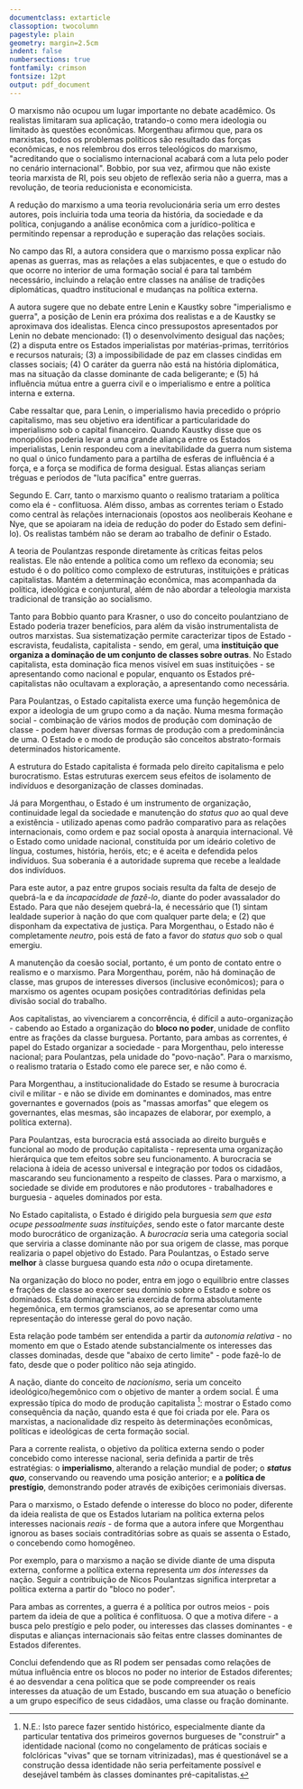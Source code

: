 ```yaml
---
documentclass: extarticle
classoption: twocolumn
pagestyle: plain
geometry: margin=2.5cm
indent: false
numbersections: true
fontfamily: crimson
fontsize: 12pt
output: pdf_document
---
```

O marxismo não ocupou um lugar importante no debate acadêmico. Os realistas limitaram sua aplicação, tratando-o como mera ideologia ou limitado às questões econômicas. Morgenthau afirmou que, para os marxistas, todos os problemas políticos são resultado das forças econômicas, e nos relembrou dos erros teleológicos do marxismo, "acreditando que o socialismo internacional acabará com a luta pelo poder no cenário internacional". Bobbio, por sua vez, afirmou que não existe teoria marxista de RI, pois seu objeto de reflexão seria não a guerra, mas a revolução, de teoria reducionista e economicista.

A redução do marxismo a uma teoria revolucionária seria um erro destes autores, pois incluiria toda uma teoria da história, da sociedade e da política, conjugando a análise econômica com a jurídico-política e permitindo repensar a reprodução e superação das relações sociais.

No campo das RI, a autora considera que o marxismo possa explicar não apenas as guerras, mas as relações a elas subjacentes, e que o estudo do que ocorre no interior de uma formação social é para tal também necessário, incluindo a relação entre classes na análise de tradições diplomáticas, quadtro institucional e mudanças na política externa.

A autora sugere que no debate entre Lenin e Kaustky sobre "imperialismo e guerra", a posição de Lenin era próxima dos realistas e a de Kaustky se aproximava dos idealistas. Elenca cinco pressupostos apresentados por Lenin no debate mencionado: (1) o desenvolvimento desigual das nações; (2) a disputa entre os Estados imperialistas por matérias-primas, territórios e recursos naturais; (3) a impossibilidade de paz em classes cindidas em classes sociais; (4) O caráter da guerra não está na história diplomática, mas na situação da classe dominante de cada beligerante; e (5) há influência mútua entre a guerra civil e o imperialismo e entre a política interna e externa.

Cabe ressaltar que, para Lenin, o imperialismo havia precedido o próprio capitalismo, mas seu objetivo era identificar a particularidade do imperialismo sob o capital financeiro. Quando Kaustky disse que os monopólios poderia levar a uma grande aliança entre os Estados imperialistas, Lenin respondeu com a inevitabilidade da guerra num sistema no qual o único fundamento para a partilha de esferas de influência é a força, e a força se modifica de forma desigual. Estas alianças seriam tréguas e períodos de "luta pacífica" entre guerras. 

Segundo E. Carr, tanto o marxismo quanto o realismo tratariam a política como ela é - conflituosa. Além disso, ambas as correntes teriam o Estado como central às relações internacionais (opostos aos neoliberais Keohane e Nye, que se apoiaram na ideia de redução do poder do Estado sem defini-lo). Os realistas também não se deram ao trabalho de definir o Estado.

A teoria de Poulantzas responde diretamente às críticas feitas pelos realistas. Ele não entende a política como um reflexo da economia; seu estudo é o do político como complexo de estruturas, instituições e práticas capitalistas. Mantém a determinação econômica, mas acompanhada da política, ideológica e conjuntural, além de não abordar a teleologia marxista tradicional de transição ao socialismo.

Tanto para Bobbio quanto para Krasner, o uso do conceito poulantziano de Estado poderia trazer benefícios, para além da visão instrumentalista de outros marxistas. Sua sistematização permite caracterizar tipos de Estado - escravista, feudalista, capitalista - sendo, em geral, uma **instituição que organiza a dominação de um conjunto de classes sobre outras**. No Estado capitalista, esta dominação fica menos visível em suas instituições - se apresentando como nacional e popular, enquanto os Estados pré-capitalistas não ocultavam a exploração, a apresentando como necessária.

Para Poulantzas, o Estado capitalista exerce uma função hegemônica de expor a ideologia de um grupo como a da nação. Numa mesma formação social - combinação de vários modos de produção com dominação de classe - podem haver diversas formas de produção com a predominância de uma. O Estado e o modo de produção são conceitos abstrato-formais determinados historicamente.

A estrutura do Estado capitalista é formada pelo direito capitalisma e pelo burocratismo. Estas estruturas exercem seus efeitos de isolamento de indivíduos e desorganização de classes dominadas.

Já para Morgenthau, o Estado é um instrumento de organização, continuidade legal da sociedade e manutenção do *status quo* ao qual deve a existência - utilizado apenas como padrão comparativo para as relações internacionais, como ordem e paz social oposta à anarquia internacional. Vê o Estado como unidade nacional, constituída por um ideário coletivo de língua, costumes, história, heróis, etc; e é aceita e defendida pelos indivíduos. Sua soberania é a autoridade suprema que recebe a lealdade dos indivíduos.

Para este autor, a paz entre grupos sociais resulta da falta de desejo de quebrá-la e da *incapacidade de fazê-lo*, diante do poder avassalador do Estado. Para que não desejem quebrá-la, é necessário que (1) sintam lealdade superior à nação do que com qualquer parte dela; e (2) que disponham da expectativa de justiça. Para Morgenthau, o Estado não é completamente *neutro*, pois está de fato a favor do *status quo* sob o qual emergiu. 

A manutenção da coesão social, portanto, é um ponto de contato entre o realismo e o marxismo. Para Morgenthau, porém, não há dominação de classe, mas grupos de interesses diversos (inclusive econômicos); para o marxismo os agentes ocupam posições contraditórias definidas pela divisão social do trabalho.

Aos capitalistas, ao vivenciarem a concorrência, é difícil a auto-organização - cabendo ao Estado a organização do **bloco no poder**, unidade de conflito entre as frações da classe burguesa. Portanto, para ambas as correntes, é papel do Estado organizar a sociedade - para Morgenthau, pelo interesse nacional; para Poulantzas, pela unidade do "povo-nação". Para o marxismo, o realismo trataria o Estado como ele parece ser, e não como é.

Para Morgenthau, a institucionalidade do Estado se resume à burocracia civil e militar - e não se divide em dominantes e dominados, mas entre governantes e governados (pois as "massas amorfas" que elegem os governantes, elas mesmas, são incapazes de elaborar, por exemplo, a política externa).

Para Poulantzas, esta burocracia está associada ao direito burguês e funcional ao modo de produção capitalista - representa uma organização hierárquica que tem efeitos sobre seu funcionamento. A burocracia se relaciona à ideia de acesso universal e integração por todos os cidadãos, mascarando seu funcionamento a respeito de classes. Para o marxismo, a sociedade se divide em produtores e não produtores - trabalhadores e burguesia - aqueles dominados por esta.

No Estado capitalista, o Estado é dirigido pela burguesia *sem que esta ocupe pessoalmente suas instituições*, sendo este o fator marcante deste modo burocrático de organização. A *burocracia* seria uma categoria social que serviria a classe dominante não por sua origem de classe, mas porque realizaria o papel objetivo do Estado. Para Poulantzas, o Estado serve **melhor** à classe burguesa quando esta *não* o ocupa diretamente.

Na organização do bloco no poder, entra em jogo o equilíbrio entre classes e frações de classe ao exercer seu domínio sobre o Estado e sobre os dominados. Esta dominação seria exercida de forma absolutamente hegemônica, em termos gramscianos, ao se apresentar como uma representação do interesse geral do povo nação.

Esta relação pode também ser entendida a partir da *autonomia relativa* - no momento em que o Estado atende substancialmente os interesses das classes dominadas, desde que "abaixo de certo limite" - pode fazê-lo de fato, desde que o poder político não seja atingido.

A nação, diante do conceito de *nacionismo*, seria um conceito ideológico/hegemônico com o objetivo de manter a ordem social. É uma expressão típica do modo de produção capitalista [^2]: mostrar o Estado como consequência da nação, quando esta é que foi criada por ele. Para os marxistas, a nacionalidade diz respeito às determinações econômicas, políticas e ideológicas de certa formação social.

[^2]: N.E.: Isto parece fazer sentido histórico, especialmente diante da particular tentativa dos primeiros governos burgueses de "construir" a identidade nacional (como no congelamento de práticas sociais e folclóricas "vivas" que se tornam vitrinizadas), mas é questionável se a construção dessa identidade não seria perfeitamente possível e desejável também às classes dominantes pré-capitalistas. 

Para a corrente realista, o objetivo da política externa sendo o poder concebido como interesse nacional, seria definida a partir de três estratégias: o **imperialismo**, alterando a relação mundial de poder; o ***status quo***, conservando ou reavendo uma posição anterior; e a **política de prestígio**, demonstrando poder através de exibições cerimoniais diversas.

Para o marxismo, o Estado defende o interesse do bloco no poder, diferente da ideia realista de que os Estados lutariam na política externa pelos interesses nacionais *reais* - de forma que a autora infere que Morgenthau ignorou as bases sociais contraditórias sobre as quais se assenta o Estado, o concebendo como homogêneo.

Por exemplo, para o marxismo a nação se divide diante de uma disputa externa, conforme a política externa representa *um dos interesses* da nação. Seguir a contribuição de Nicos Poulantzas significa interpretar a política externa a partir do "bloco no poder".

Para ambas as correntes, a guerra é a política por outros meios - pois partem da ideia de que a política é conflituosa. O que a motiva difere - a busca pelo prestígio e pelo poder, ou interesses das classes dominantes - e disputas e alianças internacionais são feitas entre classes dominantes de Estados diferentes.

Conclui defendendo que as RI podem ser pensadas como relações de mútua influência entre os blocos no poder no interior de Estados diferentes; é ao desvendar a cena política que se pode compreender os reais interesses da atuação de um Estado, buscando em sua atuação o benefício a um grupo específico de seus cidadãos, uma classe ou fração dominante.
